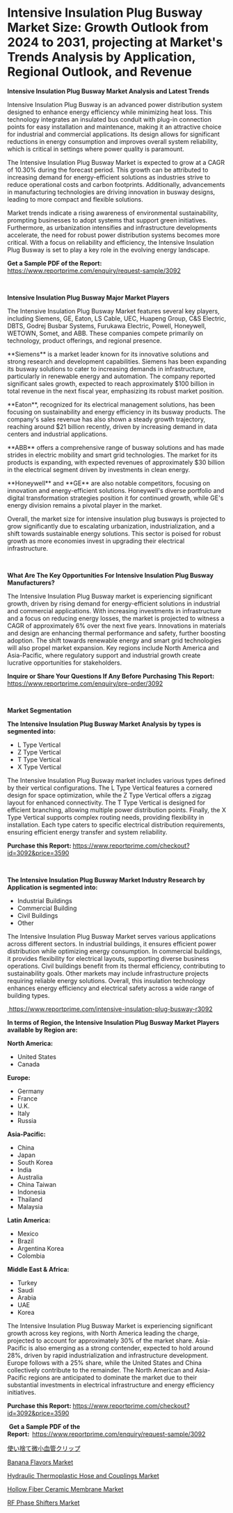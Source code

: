 <p><h1>Intensive Insulation Plug Busway Market Size: Growth Outlook from 2024 to 2031, projecting at Market's Trends Analysis by Application, Regional Outlook, and Revenue</h1></p><p><strong>Intensive Insulation Plug Busway Market Analysis and Latest Trends</strong></p>
<p><p>Intensive Insulation Plug Busway is an advanced power distribution system designed to enhance energy efficiency while minimizing heat loss. This technology integrates an insulated bus conduit with plug-in connection points for easy installation and maintenance, making it an attractive choice for industrial and commercial applications. Its design allows for significant reductions in energy consumption and improves overall system reliability, which is critical in settings where power quality is paramount.</p><p>The Intensive Insulation Plug Busway Market is expected to grow at a CAGR of 10.30% during the forecast period. This growth can be attributed to increasing demand for energy-efficient solutions as industries strive to reduce operational costs and carbon footprints. Additionally, advancements in manufacturing technologies are driving innovation in busway designs, leading to more compact and flexible solutions.</p><p>Market trends indicate a rising awareness of environmental sustainability, prompting businesses to adopt systems that support green initiatives. Furthermore, as urbanization intensifies and infrastructure developments accelerate, the need for robust power distribution systems becomes more critical. With a focus on reliability and efficiency, the Intensive Insulation Plug Busway is set to play a key role in the evolving energy landscape.</p></p>
<p><strong>Get a Sample PDF of the Report:&nbsp;</strong> <a href="https://www.reportprime.com/enquiry/request-sample/3092">https://www.reportprime.com/enquiry/request-sample/3092</a></p>
<p>&nbsp;</p>
<p><strong>Intensive Insulation Plug Busway Major Market Players</strong></p>
<p><p>The Intensive Insulation Plug Busway Market features several key players, including Siemens, GE, Eaton, LS Cable, UEC, Huapeng Group, C&S Electric, DBTS, Godrej Busbar Systems, Furukawa Electric, Powell, Honeywell, WETOWN, Somet, and ABB. These companies compete primarily on technology, product offerings, and regional presence.</p><p>**Siemens** is a market leader known for its innovative solutions and strong research and development capabilities. Siemens has been expanding its busway solutions to cater to increasing demands in infrastructure, particularly in renewable energy and automation. The company reported significant sales growth, expected to reach approximately $100 billion in total revenue in the next fiscal year, emphasizing its robust market position.</p><p>**Eaton**, recognized for its electrical management solutions, has been focusing on sustainability and energy efficiency in its busway products. The company's sales revenue has also shown a steady growth trajectory, reaching around $21 billion recently, driven by increasing demand in data centers and industrial applications.</p><p>**ABB** offers a comprehensive range of busway solutions and has made strides in electric mobility and smart grid technologies. The market for its products is expanding, with expected revenues of approximately $30 billion in the electrical segment driven by investments in clean energy.</p><p>**Honeywell** and **GE** are also notable competitors, focusing on innovation and energy-efficient solutions. Honeywell's diverse portfolio and digital transformation strategies position it for continued growth, while GE's energy division remains a pivotal player in the market.</p><p>Overall, the market size for intensive insulation plug busways is projected to grow significantly due to escalating urbanization, industrialization, and a shift towards sustainable energy solutions. This sector is poised for robust growth as more economies invest in upgrading their electrical infrastructure.</p></p>
<p>&nbsp;</p>
<p><strong>What Are The Key Opportunities For Intensive Insulation Plug Busway Manufacturers?</strong></p>
<p><p>The Intensive Insulation Plug Busway market is experiencing significant growth, driven by rising demand for energy-efficient solutions in industrial and commercial applications. With increasing investments in infrastructure and a focus on reducing energy losses, the market is projected to witness a CAGR of approximately 6% over the next five years. Innovations in materials and design are enhancing thermal performance and safety, further boosting adoption. The shift towards renewable energy and smart grid technologies will also propel market expansion. Key regions include North America and Asia-Pacific, where regulatory support and industrial growth create lucrative opportunities for stakeholders.</p></p>
<p><strong>Inquire or Share Your Questions If Any Before Purchasing This Report:</strong> <a href="https://www.reportprime.com/enquiry/pre-order/3092">https://www.reportprime.com/enquiry/pre-order/3092</a></p>
<p>&nbsp;</p>
<p><strong>Market Segmentation</strong></p>
<p><strong>The Intensive Insulation Plug Busway Market Analysis by types is segmented into:</strong></p>
<p><ul><li>L Type Vertical</li><li>Z Type Vertical</li><li>T Type Vertical</li><li>X Type Vertical</li></ul></p>
<p><p>The Intensive Insulation Plug Busway market includes various types defined by their vertical configurations. The L Type Vertical features a cornered design for space optimization, while the Z Type Vertical offers a zigzag layout for enhanced connectivity. The T Type Vertical is designed for efficient branching, allowing multiple power distribution points. Finally, the X Type Vertical supports complex routing needs, providing flexibility in installation. Each type caters to specific electrical distribution requirements, ensuring efficient energy transfer and system reliability.</p></p>
<p><strong>Purchase this Report:&nbsp;</strong><a href="https://www.reportprime.com/checkout?id=3092&price=3590">https://www.reportprime.com/checkout?id=3092&price=3590</a></p>
<p>&nbsp;</p>
<p><strong>The Intensive Insulation Plug Busway Market Industry Research by Application is segmented into:</strong></p>
<p><ul><li>Industrial Buildings</li><li>Commercial Building</li><li>Civil Buildings</li><li>Other</li></ul></p>
<p><p>The Intensive Insulation Plug Busway Market serves various applications across different sectors. In industrial buildings, it ensures efficient power distribution while optimizing energy consumption. In commercial buildings, it provides flexibility for electrical layouts, supporting diverse business operations. Civil buildings benefit from its thermal efficiency, contributing to sustainability goals. Other markets may include infrastructure projects requiring reliable energy solutions. Overall, this insulation technology enhances energy efficiency and electrical safety across a wide range of building types.</p></p>
<p><a href="https://www.reportprime.com/intensive-insulation-plug-busway-r3092">&nbsp;https://www.reportprime.com/intensive-insulation-plug-busway-r3092</a></p>
<p><strong>In terms of Region, the Intensive Insulation Plug Busway Market Players available by Region are:</strong></p>
<p>
    <p> <strong> North America: </strong>
        <ul>
            <li>United States</li>
            <li>Canada</li>
        </ul>
        </p> 
    <p> <strong> Europe: </strong>
        <ul>
            <li>Germany</li>
            <li>France</li>
            <li>U.K.</li>
            <li>Italy</li>
            <li>Russia</li>
        </ul>
        </p> 
    <p> <strong> Asia-Pacific: </strong>
        <ul>
            <li>China</li>
            <li>Japan</li>
            <li>South Korea</li>
            <li>India</li>
            <li>Australia</li>
            <li>China Taiwan</li>
            <li>Indonesia</li>
            <li>Thailand</li>
            <li>Malaysia</li>
        </ul>
        </p> 
    <p> <strong> Latin America: </strong>
        <ul>
            <li>Mexico</li>
            <li>Brazil</li>
            <li>Argentina Korea</li>
            <li>Colombia</li>
        </ul>
        </p> 
    <p> <strong> Middle East & Africa: </strong>
        <ul>
            <li>Turkey</li>
            <li>Saudi</li>
            <li>Arabia</li>
            <li>UAE</li>
            <li>Korea</li>
        </ul>
    </p>
    </p>
<p><p>The Intensive Insulation Plug Busway Market is experiencing significant growth across key regions, with North America leading the charge, projected to account for approximately 30% of the market share. Asia-Pacific is also emerging as a strong contender, expected to hold around 28%, driven by rapid industrialization and infrastructure development. Europe follows with a 25% share, while the United States and China collectively contribute to the remainder. The North American and Asia-Pacific regions are anticipated to dominate the market due to their substantial investments in electrical infrastructure and energy efficiency initiatives.</p></p>
<p><strong>Purchase this Report: </strong><a href="https://www.reportprime.com/checkout?id=3092&price=3590">https://www.reportprime.com/checkout?id=3092&price=3590</a></p>
<p>&nbsp;<strong>Get a Sample PDF of the Report:&nbsp;&nbsp;</strong><a href="https://www.reportprime.com/enquiry/request-sample/3092">https://www.reportprime.com/enquiry/request-sample/3092</a></p>
<p><strong></strong></p>
<p><p><a href="https://medium.com/@vilasamin/disposable-microvascular-clips-market-%E3%81%AE%E3%82%B0%E3%83%AD%E3%83%BC%E3%83%90%E3%83%AB%E5%B8%82%E5%A0%B4%E6%A6%82%E8%A6%81%E3%81%AF-%E4%B8%96%E7%95%8C%E3%81%8A%E3%82%88%E3%81%B3%E4%B8%BB%E8%A6%81%E5%B8%82%E5%A0%B4%E3%81%AB%E3%81%8A%E3%81%91%E3%82%8B%E6%A5%AD%E7%95%8C%E3%81%AB%E5%BD%B1%E9%9F%BF%E3%82%92%E4%B8%8E%E3%81%88%E3%82%8B%E4%B8%BB%E8%A6%81%E3%81%AA%E3%83%88%E3%83%AC%E3%83%B3%E3%83%89%E3%81%AB%E3%81%A4%E3%81%84%E3%81%A6-%E7%8B%AC%E8%87%AA%E3%81%AE%E8%A6%96%E7%82%B9%E3%82%92%E6%8F%90%E4%BE%9B%E3%81%97%E3%81%BE%E3%81%99-f4aad3173a7e">使い捨て微小血管クリップ</a></p><p><a href="https://medium.com/@sylviajacksonb5/the-comprehensive-banana-flavors-market-research-report-is-essential-for-understanding-current-43cd471479c0">Banana Flavors Market</a></p><p><a href="https://issuu.com/reportprime-2/docs/hydraulic-thermoplastic-hose-and-co_5b20284d009e26">Hydraulic Thermoplastic Hose and Couplings Market</a></p><p><a href="https://issuu.com/reportprime-2/docs/hollow-fiber-ceramic-membrane-marke_6df2d5743641fc">Hollow Fiber Ceramic Membrane Market</a></p><p><a href="https://www.linkedin.com/pulse/rf-phase-shifters-industry-sector-market-dynamics-future-imykf?trackingId=Y9ucP0vqSzubTuzEBeX%2F4w%3D%3D">RF Phase Shifters Market</a></p></p>